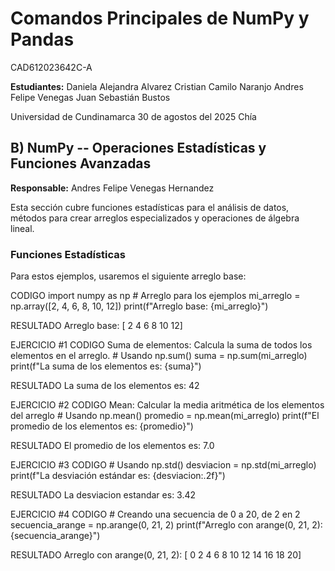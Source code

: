 # Comandos Principales de NumPy y Pandas

CAD612023642C-A

**Estudiantes:**
Daniela Alejandra Alvarez
Cristian Camilo Naranjo
Andres Felipe Venegas
Juan Sebastián Bustos

Universidad de Cundinamarca 
30 de agostos del 2025 
Chía


## B) NumPy -- Operaciones Estadísticas y Funciones Avanzadas

**Responsable:** Andres Felipe Venegas Hernandez

Esta sección cubre funciones estadísticas para el análisis de datos,
métodos para crear arreglos especializados y operaciones de álgebra
lineal.

### Funciones Estadísticas

Para estos ejemplos, usaremos el siguiente arreglo base:

CODIGO import numpy as np \# Arreglo para los ejemplos mi_arreglo =
np.array(\[2, 4, 6, 8, 10, 12\]) print(f"Arreglo base: {mi_arreglo}")

RESULTADO Arreglo base: \[ 2 4 6 8 10 12\]

EJERCICIO #1 CODIGO Suma de elementos: Calcula la suma de todos los
elementos en el arreglo. \# Usando np.sum() suma = np.sum(mi_arreglo)
print(f"La suma de los elementos es: {suma}")

RESULTADO La suma de los elementos es: 42

EJERCICIO #2 CODIGO Mean: Calcular la media aritmética de los elementos
del arreglo \# Usando np.mean() promedio = np.mean(mi_arreglo)
print(f"El promedio de los elementos es: {promedio}")

RESULTADO El promedio de los elementos es: 7.0

EJERCICIO #3 CODIGO \# Usando np.std() desviacion = np.std(mi_arreglo)
print(f"La desviación estándar es: {desviacion:.2f}")

RESULTADO La desviacion estandar es: 3.42

EJERCICIO #4 CODIGO \# Creando una secuencia de 0 a 20, de 2 en 2
secuencia_arange = np.arange(0, 21, 2) print(f"Arreglo con arange(0, 21,
2): {secuencia_arange}")

RESULTADO Arreglo con arange(0, 21, 2): \[ 0 2 4 6 8 10 12 14 16 18 20\]





